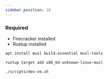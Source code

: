```yaml
---
sidebar_position: 10
---
```


### Required

- Firecracker installed
- Rustup installed

```sh
apt install musl build-essential musl-tools

rustup target add x86_64-unknown-linux-musl

./scripts/dev-vm.sh
```
